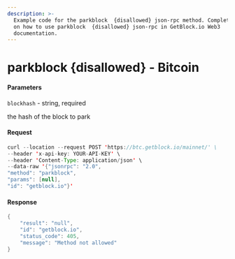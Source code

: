 ```yaml
---
description: >-
  Example code for the parkblock  {disallowed} json-rpc method. Сomplete guide
  on how to use parkblock  {disallowed} json-rpc in GetBlock.io Web3
  documentation.
---
```


# parkblock {disallowed} - Bitcoin

#### Parameters

`blockhash` - string, required

the hash of the block to park

#### Request

```java
curl --location --request POST 'https://btc.getblock.io/mainnet/' \
--header 'x-api-key: YOUR-API-KEY' \
--header 'Content-Type: application/json' \
--data-raw '{"jsonrpc": "2.0",
"method": "parkblock",
"params": [null],
"id": "getblock.io"}'
```

#### Response

```java
{
    "result": "null",
    "id": "getblock.io",
    "status_code": 405,
    "message": "Method not allowed"
}
```
